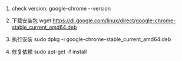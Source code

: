 1. check version: 
google-chrome --version

2. 下载安装包
 wget https://dl.google.com/linux/direct/google-chrome-stable_current_amd64.deb


3. 执行安装
sudo dpkg -i google-chrome-stable_current_amd64.deb



4. 修复依赖
 sudo apt-get -f install
